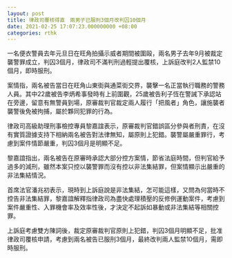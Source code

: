 ```yaml
---
layout: post
title: 律政司覆核得直　兩男子已服刑3個月改判囚10個月
date: 2021-02-25 17:07:23.000000000 +08:00
categories: rthk
---
```


一名便衣警員去年元旦日在旺角拍攝示威者期間被圍毆，兩名男子去年9月被裁定襲警罪成立，判囚3個月，律政司不滿判刑過輕提出覆核，上訴庭改判2人監禁10個月，即時服刑。

案情指，兩名被告當日在旺角山東街與通菜街交界，襲擊一名正當執行職務的警務人員。其中22歲被告李炳希事發時有上前圍觀，25歲被告利子恆在警誡下承認站在旁邊，留意有無警員到場，原審裁判官裁定兩人履行「把風者」角色，讓施襲者襲警後免被拘捕，屬於夥同犯罪的行為。

律政司高級助理刑事檢控專員黎嘉誼表示，原審裁判官錯誤區分參與者刑責，在沒有實質證據支持下相納兩名被告對法律無知，屬原則上犯錯。襲警屬嚴重罪行，考慮到案件情節嚴重，判囚3個月是明顯不足。

黎嘉誼指出，兩名被告在原審時承認大部分控方案情，節省法庭時間，但判官給予過多的減刑，雖然本案只控以襲警罪而沒有控以非法集結罪，但案情顯示出嚴重的非法集結情況。

首席法官潘兆初表示，現時到上訴庭說是非法集結，怎可能這樣，又問為何當時不控告非法集結罪，黎嘉誼解釋指律政司為盡快處理積壓的反修例運動案件，考慮到案件嚴重性、入罪機會率及效率性後，才決定不起訴如暴動或非法集結等相關控罪。

上訴庭考慮雙方陳詞後，裁定原審裁判官原則上犯錯，判囚3個月明顯不足，批准律政司覆核申請，考慮到兩名被告已服刑3個月，最終改判兩人監禁10個月，需即時服刑。
